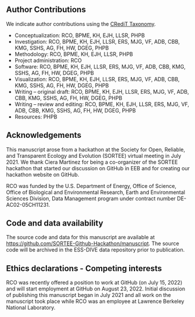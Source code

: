 ## Author Contributions
We indicate author contributions using the [CRediT Taxonomy](https://casrai.org/credit/).

- Conceptualization: RCO, BPME, KH, EJH, LLSR, PHPB
- Investigation: RCO, BPME, KH, EJH, LLSR, ERS, MJG, VF, ADB, CBB, KMG, SSHS, AG, FH, HW, DGEG, PHPB
- Methodology: RCO, BPME, KH, EJH, LLSR, PHPB
- Project administration: RCO
- Software: RCO, BPME, KH, EJH, LLSR, ERS, MJG, VF, ADB, CBB, KMG, SSHS, AG, FH, HW, DGEG, PHPB
- Visualization: RCO, BPME, KH, EJH, LLSR, ERS, MJG, VF, ADB, CBB, KMG, SSHS, AG, FH, HW, DGEG, PHPB
- Writing – original draft: RCO, BPME, KH, EJH, LLSR, ERS, MJG, VF, ADB, CBB, KMG, SSHS, AG, FH, HW, DGEG, PHPB
- Writing – review and editing: RCO, BPME, KH, EJH, LLSR, ERS, MJG, VF, ADB, CBB, KMG, SSHS, AG, FH, HW, DGEG, PHPB
- Resources: PHPB

## Acknowledgements

This manuscript arose from a hackathon at the Society for Open, Reliable, and Transparent Ecology and Evolution (SORTEE) virtual meeting in July 2021. 
We thank Ciera Martinez for being a co-organizer of the SORTEE hackathon that started our discussion on GitHub in EEB and for creating our hackathon website on GitHub.

RCO was funded by the U.S. Department of Energy, Office of Science, Office of Biological and Environmental Research, Earth and Environmental Sciences Division, Data Management program under contract number DE-AC02-05CH11231.

## Code and data availability

The source code and data for this manuscript are available at <https://github.com/SORTEE-Github-Hackathon/manuscript>. 
The source code will be archived in the ESS-DIVE data repository prior to publication.

## Ethics declarations - Competing interests
RCO was recently offered a position to work at GitHub (on July 15, 2022) and will start employment at GitHub on August 23, 2022.
Initial discussion of publishing this manuscript began in July 2021 and all work on the manuscript took place while RCO was an employee at Lawrence Berkeley National Laboratory.